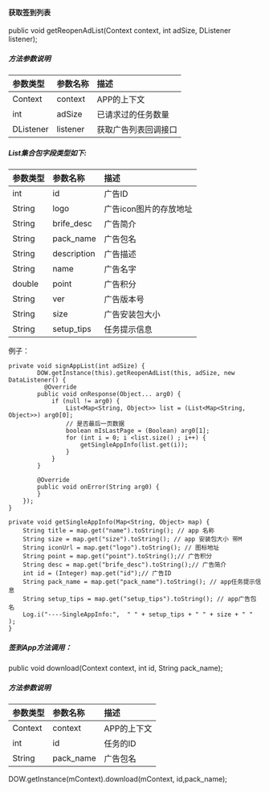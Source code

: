 #### 获取签到列表

public void getReopenAdList\(Context context, int adSize, DListener listener\);

##### 方法参数说明

| 参数类型 | 参数名称 | 描述 |
| :--- | :--- | :--- |
| Context | context | APP的上下文 |
| int | adSize | 已请求过的任务数量 |
| DListener | listener | 获取广告列表回调接口 |

##### List集合包字段类型如下:

| 参数类型 | 参数名称 | 描述 |
| :--- | :--- | :--- |
| int | id | 广告ID |
| String | logo | 广告icon图片的存放地址 |
| String | brife\_desc | 广告简介 |
| String | pack\_name | 广告包名 |
| String | description | 广告描述 |
| String | name | 广告名字 |
| double | point | 广告积分 |
| String | ver | 广告版本号 |
| String | size | 广告安装包大小 |
| String | setup\_tips | 任务提示信息 |

例子：

```
private void signAppList(int adSize) {
        DOW.getInstance(this).getReopenAdList(this, adSize, new DataListener() {
          @Override
        public void onResponse(Object... arg0) {
            if (null != arg0) {
                List<Map<String, Object>> list = (List<Map<String, Object>>) arg0[0];
                // 是否最后一页数据
                boolean mIsLastPage = (Boolean) arg0[1];
                for (int i = 0; i <list.size() ; i++) {
                    getSingleAppInfo(list.get(i));
                }
            }
        }

        @Override
        public void onError(String arg0) {
        }
    });
}

private void getSingleAppInfo(Map<String, Object> map) {
    String title = map.get("name").toString(); // app 名称
    String size = map.get("size").toString(); // app 安装包大小 带M
    String iconUrl = map.get("logo").toString(); // 图标地址
    String point = map.get("point").toString();// 广告积分
    String desc = map.get("brife_desc").toString();// 广告简介
    int id = (Integer) map.get("id");// 广告ID
    String pack_name = map.get("pack_name").toString(); // app任务提示信息
    String setup_tips = map.get("setup_tips").toString(); // app广告包名
    Log.i("----SingleAppInfo:",  " " + setup_tips + " " + size + " " );
}
```

##### ** 签到App方法调用：**

public void download\(Context context, int id, String pack\_name\);

##### 方法参数说明

| 参数类型 | 参数名称 | 描述 |
| :--- | :--- | :--- |
| Context | context | APP的上下文 |
| int | id | 任务的ID |
| String | pack\_name | 广告包名 |

DOW.getInstance\(mContext\).download\(mContext, id,pack\_name\);

